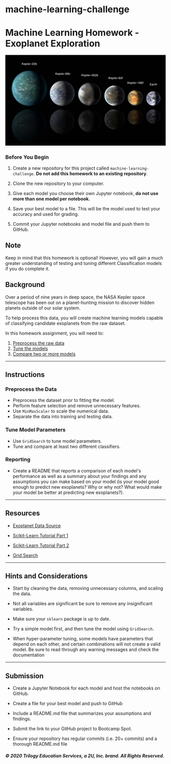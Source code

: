 # machine-learning-challenge

# Machine Learning Homework - Exoplanet Exploration

![exoplanets.jpg](Images/exoplanets.jpg)

### Before You Begin

1. Create a new repository for this project called `machine-learning-challenge`. **Do not add this homework to an existing repository**.

2. Clone the new repository to your computer.

3. Give each model you choose their own Jupyter notebook, **do not use more than one model per notebook.**

4. Save your best model to a file. This will be the model used to test your accuracy and used for grading.

5. Commit your Jupyter notebooks and model file and push them to GitHub.

## Note

Keep in mind that this homework is optional! However, you will gain a much greater understanding of testing and tuning different Classification models if you do complete it.

## Background

Over a period of nine years in deep space, the NASA Kepler space telescope has been out on a planet-hunting mission to discover hidden planets outside of our solar system.

To help process this data, you will create machine learning models capable of classifying candidate exoplanets from the raw dataset.

In this homework assignment, you will need to:

1. [Preprocess the raw data](#Preprocessing)
2. [Tune the models](#Tune-Model-Parameters)
3. [Compare two or more models](#Evaluate-Model-Performance)

- - -

## Instructions

### Preprocess the Data

* Preprocess the dataset prior to fitting the model.
* Perform feature selection and remove unnecessary features.
* Use `MinMaxScaler` to scale the numerical data.
* Separate the data into training and testing data.

### Tune Model Parameters

* Use `GridSearch` to tune model parameters.
* Tune and compare at least two different classifiers.

### Reporting

* Create a README that reports a comparison of each model's performance as well as a summary about your findings and any assumptions you can make based on your model (is your model good enough to predict new exoplanets? Why or why not? What would make your model be better at predicting new exoplanets?).

- - -

## Resources

* [Exoplanet Data Source](https://www.kaggle.com/nasa/kepler-exoplanet-search-results)

* [Scikit-Learn Tutorial Part 1](https://www.youtube.com/watch?v=4PXAztQtoTg)

* [Scikit-Learn Tutorial Part 2](https://www.youtube.com/watch?v=gK43gtGh49o&t=5858s)

* [Grid Search](https://scikit-learn.org/stable/modules/grid_search.html)

- - -

## Hints and Considerations

* Start by cleaning the data, removing unnecessary columns, and scaling the data.

* Not all variables are significant be sure to remove any insignificant variables.

* Make sure your `sklearn` package is up to date.

* Try a simple model first, and then tune the model using `GridSearch`.

* When hyper-parameter tuning, some models have parameters that depend on each other, and certain combinations will not create a valid model. Be sure to read through any warning messages and check the documentation

- - -

## Submission

* Create a Jupyter Notebook for each model and host the notebooks on GitHub.

* Create a file for your best model and push to GitHub

* Include a README.md file that summarizes your assumptions and findings.

* Submit the link to your GitHub project to Bootcamp Spot.

* Ensure your repository has regular commits (i.e. 20+ commits) and a thorough README.md file

##### © 2020 Trilogy Education Services, a 2U, Inc. brand. All Rights Reserved.
